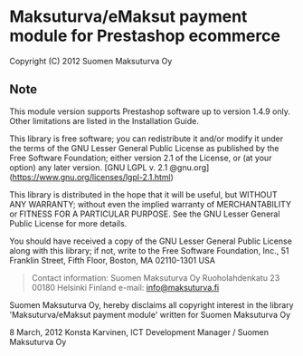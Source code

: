 Maksuturva/eMaksut payment module for Prestashop ecommerce
==========================================================
Copyright (C) 2012 Suomen Maksuturva Oy


Note
----
This module version supports Prestashop software up to version 1.4.9 only. 
Other limitations are listed in the Installation Guide.



This library is free software; you can redistribute it and/or
modify it under the terms of the GNU Lesser General Public
License as published by the Free Software Foundation; either
version 2.1 of the License, or (at your option) any later version.
[GNU LGPL v. 2.1 @gnu.org] (https://www.gnu.org/licenses/lgpl-2.1.html)

This library is distributed in the hope that it will be useful,
but WITHOUT ANY WARRANTY; without even the implied warranty of
MERCHANTABILITY or FITNESS FOR A PARTICULAR PURPOSE.  See the GNU
Lesser General Public License for more details.

You should have received a copy of the GNU Lesser General Public
License along with this library; if not, write to the Free Software
Foundation, Inc., 51 Franklin Street, Fifth Floor, Boston, MA  02110-1301  USA

>Contact information:
>Suomen Maksuturva Oy
>Ruoholahdenkatu 23
>00180 Helsinki
>Finland
>e-mail: info@maksuturva.fi
 
Suomen Maksuturva Oy, hereby disclaims all copyright interest in
the library 'Maksuturva/eMaksut payment module' written
for Suomen Maksuturva Oy

8 March, 2012 Konsta Karvinen, 
ICT Development Manager / Suomen Maksuturva Oy
